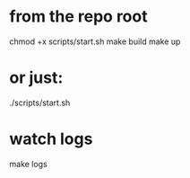 # from the repo root
chmod +x scripts/start.sh
make build
make up
# or just:
./scripts/start.sh

# watch logs
make logs
